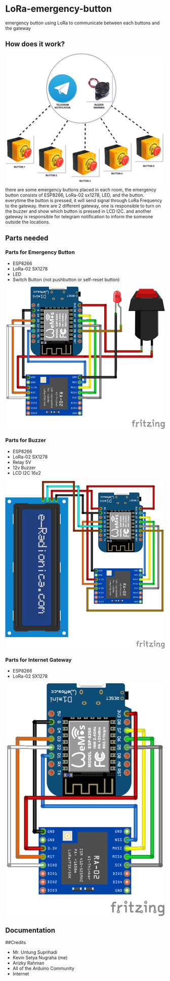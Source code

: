 # LoRa-emergency-button
emergency button using LoRa to communicate between each buttons and the gateway

## How does it work?
![block Diagram](/images/lora-emergency-button.jpg)
there are some emergency buttons placed in each room, the emergency button consists of ESP8266, LoRa-02 sx1278, LED, and the button. everytime the button is pressed, it will send signal through LoRa Frequency to the gateway.
there are 2 different gateway, one is responsible to turn on the buzzer and show which button is pressed in LCD I2C. and another gateway is responsible for telegram notification to inform the someone outside the locations.

## Parts needed
### Parts for Emergency Button
  - ESP8266
  - LoRa-02 SX1278
  - LED
  - Switch Button (not pushbutton or self-reset button)
    
![LoRa Emergency Button](/images/emerge-button-1.png)

### Parts for Buzzer
  - ESP8266
  - LoRa-02 SX1278
  - Relay 5V
  - 12v Buzzer
  - LCD I2C 16x2
    
![LoRa Warning Buzzer](/images/emerge-button-3.png)

### Parts for Internet Gateway
  - ESP8266
  - LoRa-02 SX1278

![LoRa Telegram Gateway](/images/emerge-button-2.png)

## Documentation

##Credits
  - Mr. Untung Suprihadi
  - Kevin Setya Nugraha (me)
  - Arizky Rahman
  - All of the Arduino Community
  - Internet

